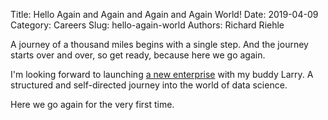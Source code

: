 Title: Hello Again and Again and Again and Again World!
Date: 2019-04-09
Category: Careers
Slug: hello-again-world
Authors: Richard Riehle

A journey of a thousand miles begins with a single step.  And the journey starts over and over, so get ready, because here we go again.

I'm looking forward to launching [a new enterprise](https://www.datanomads.dev "Data Nomads") with my buddy Larry.  A structured and self-directed journey into the world of data science.

Here we go again for the very first time.
